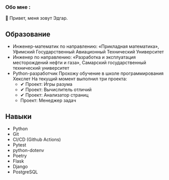 ### Обо мне :
👋 Привет, меня зовут Эдгар.

## Образование
- Инженер-математик по направлению: «Прикладная математика», Уфимский Государственный Авиационный Технический Университет
- Инженер по направлению: «Разработка и эксплуатация месторождений нефти и газа», Самарский государственный технический университет
- Python-разработчик
  Прохожу обучение в школе программирования Хекслет
  На текущий момент выполнил три проекта:
  - ✔ Проект: Игры разума
  - ✔ Проект: Вычислитель отличий
  - ✔ Проект: Анализатор страниц
  - Проект: Менеджер задач

## Навыки
- Python
- Git
- CI/CD (Github Actions)
- Pytest
- python-dotenv
- Poetry
- Flask
- Django
- PostgreSQL 

